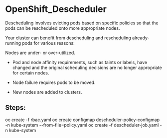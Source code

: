 # OpenShift_Descheduler

Descheduling involves evicting pods based on specific policies so that the pods can be rescheduled onto more appropriate nodes.

Your cluster can benefit from descheduling and rescheduling already-running pods for various reasons:

Nodes are under- or over-utilized.

- Pod and node affinity requirements, such as taints or labels, have changed and the original scheduling decisions are no longer appropriate for certain nodes.

- Node failure requires pods to be moved.

- New nodes are added to clusters.

## Steps:
oc create -f rbac.yaml
oc create configmap descheduler-policy-configmap -n kube-system --from-file=policy.yaml
oc create -f descheduler-job.yaml -n kube-system

